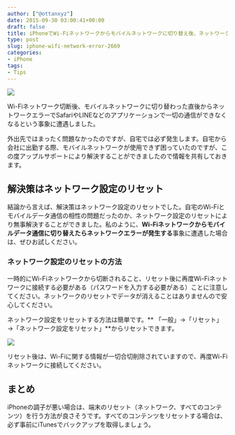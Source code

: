 ```yaml
---
author: ["@ottanxyz"]
date: 2015-09-30 03:00:41+00:00
draft: false
title: iPhoneでWi-Fiネットワークからモバイルネットワークに切り替え後、ネットワークエラーが発生する場合の対処法
type: post
slug: iphone-wifi-network-error-2669
categories:
- iPhone
tags:
- Tips
---
```


![](/uploads/2015/09/150930-560b505d54a51.jpg)






Wi-Fiネットワーク切断後、モバイルネットワークに切り替わった直後からネットワークエラーでSafariやLINEなどのアプリケーションで一切の通信ができなくなるという事象に遭遇しました。





外出先ではまったく問題なかったのですが、自宅では必ず発生します。自宅から会社に出勤する際、モバイルネットワークが使用できず困っていたのですが、この度アップルサポートにより解決することができましたので情報を共有しておきます。





## 解決策はネットワーク設定のリセット





結論から言えば、解決策はネットワーク設定のリセットでした。自宅のWi-Fiとモバイルデータ通信の相性の問題だったのか、ネットワーク設定のリセットにより無事解決することができました。私のように、**Wi-Fiネットワークからモバイルデータ通信に切り替えたらネットワークエラーが発生する**事象に遭遇した場合は、ぜひお試しください。





### ネットワーク設定のリセットの方法





一時的にWi-Fiネットワークから切断されること、リセット後に再度Wi-Fiネットワークに接続する必要がある（パスワードを入力する必要がある）ことに注意してください。ネットワークのリセットでデータが消えることはありませんので安心してください。





ネットワーク設定をリセットする方法は簡単です。**
「一般」→「リセット」→「ネットワーク設定をリセット」**からリセットできます。





![](/uploads/2015/09/150930-560b505e86744.png)






リセット後は、Wi-Fiに関する情報が一切合切削除されていますので、再度Wi-Fiネットワークに接続してください。





## まとめ





iPhoneの調子が悪い場合は、端末のリセット（ネットワーク、すべてのコンテンツ）を行う方法が良さそうです。すべてのコンテンツをリセットする場合は、必ず事前にiTunesでバックアップを取得しましょう。
